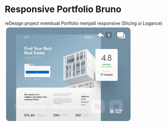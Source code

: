 # Responsive Portfolio Bruno
reDesign project membuat Portfolio menjadi responsive (Slicing ui Logance)
![Dribble Design](images/webdesign-1.png)
